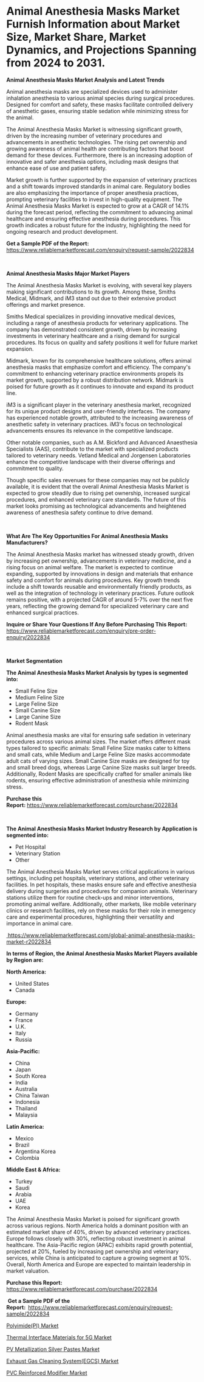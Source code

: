 <p><h1>Animal Anesthesia Masks Market Furnish Information about Market Size, Market Share, Market Dynamics, and Projections Spanning from 2024 to 2031.</h1></p><p><strong>Animal Anesthesia Masks Market Analysis and Latest Trends</strong></p>
<p><p>Animal anesthesia masks are specialized devices used to administer inhalation anesthesia to various animal species during surgical procedures. Designed for comfort and safety, these masks facilitate controlled delivery of anesthetic gases, ensuring stable sedation while minimizing stress for the animal. </p><p>The Animal Anesthesia Masks Market is witnessing significant growth, driven by the increasing number of veterinary procedures and advancements in anesthetic technologies. The rising pet ownership and growing awareness of animal health are contributing factors that boost demand for these devices. Furthermore, there is an increasing adoption of innovative and safer anesthesia options, including mask designs that enhance ease of use and patient safety.</p><p>Market growth is further supported by the expansion of veterinary practices and a shift towards improved standards in animal care. Regulatory bodies are also emphasizing the importance of proper anesthesia practices, prompting veterinary facilities to invest in high-quality equipment. The Animal Anesthesia Masks Market is expected to grow at a CAGR of 14.1% during the forecast period, reflecting the commitment to advancing animal healthcare and ensuring effective anesthesia during procedures. This growth indicates a robust future for the industry, highlighting the need for ongoing research and product development.</p></p>
<p><strong>Get a Sample PDF of the Report:&nbsp;</strong> <a href="https://www.reliablemarketforecast.com/enquiry/request-sample/2022834?utm_campaign=1568&utm_medium=2&utm_source=Github&utm_content=ia&utm_term=28102024&utm_id=animal-anesthesia-masks">https://www.reliablemarketforecast.com/enquiry/request-sample/2022834</a></p>
<p>&nbsp;</p>
<p><strong>Animal Anesthesia Masks Major Market Players</strong></p>
<p><p>The Animal Anesthesia Masks Market is evolving, with several key players making significant contributions to its growth. Among these, Smiths Medical, Midmark, and iM3 stand out due to their extensive product offerings and market presence. </p><p>Smiths Medical specializes in providing innovative medical devices, including a range of anesthesia products for veterinary applications. The company has demonstrated consistent growth, driven by increasing investments in veterinary healthcare and a rising demand for surgical procedures. Its focus on quality and safety positions it well for future market expansion.</p><p>Midmark, known for its comprehensive healthcare solutions, offers animal anesthesia masks that emphasize comfort and efficiency. The company's commitment to enhancing veterinary practice environments propels its market growth, supported by a robust distribution network. Midmark is poised for future growth as it continues to innovate and expand its product line.</p><p>iM3 is a significant player in the veterinary anesthesia market, recognized for its unique product designs and user-friendly interfaces. The company has experienced notable growth, attributed to the increasing awareness of anesthetic safety in veterinary practices. iM3's focus on technological advancements ensures its relevance in the competitive landscape.</p><p>Other notable companies, such as A.M. Bickford and Advanced Anaesthesia Specialists (AAS), contribute to the market with specialized products tailored to veterinary needs. Vetland Medical and Jorgensen Laboratories enhance the competitive landscape with their diverse offerings and commitment to quality.</p><p>Though specific sales revenues for these companies may not be publicly available, it is evident that the overall Animal Anesthesia Masks Market is expected to grow steadily due to rising pet ownership, increased surgical procedures, and enhanced veterinary care standards. The future of this market looks promising as technological advancements and heightened awareness of anesthesia safety continue to drive demand.</p></p>
<p>&nbsp;</p>
<p><strong>What Are The Key Opportunities For Animal Anesthesia Masks Manufacturers?</strong></p>
<p><p>The Animal Anesthesia Masks market has witnessed steady growth, driven by increasing pet ownership, advancements in veterinary medicine, and a rising focus on animal welfare. The market is expected to continue expanding, supported by innovations in design and materials that enhance safety and comfort for animals during procedures. Key growth trends include a shift towards reusable and environmentally friendly products, as well as the integration of technology in veterinary practices. Future outlook remains positive, with a projected CAGR of around 5-7% over the next five years, reflecting the growing demand for specialized veterinary care and enhanced surgical practices.</p></p>
<p><strong>Inquire or Share Your Questions If Any Before Purchasing This Report:</strong> <a href="https://www.reliablemarketforecast.com/enquiry/pre-order-enquiry/2022834?utm_campaign=1568&utm_medium=2&utm_source=Github&utm_content=ia&utm_term=28102024&utm_id=animal-anesthesia-masks">https://www.reliablemarketforecast.com/enquiry/pre-order-enquiry/2022834</a></p>
<p>&nbsp;</p>
<p><strong>Market Segmentation</strong></p>
<p><strong>The Animal Anesthesia Masks Market Analysis by types is segmented into:</strong></p>
<p><ul><li>Small Feline Size</li><li>Medium Feline Size</li><li>Large Feline Size</li><li>Small Canine Size</li><li>Large Canine Size</li><li>Rodent Mask</li></ul></p>
<p><p>Animal anesthesia masks are vital for ensuring safe sedation in veterinary procedures across various animal sizes. The market offers different mask types tailored to specific animals: Small Feline Size masks cater to kittens and small cats, while Medium and Large Feline Size masks accommodate adult cats of varying sizes. Small Canine Size masks are designed for toy and small breed dogs, whereas Large Canine Size masks suit larger breeds. Additionally, Rodent Masks are specifically crafted for smaller animals like rodents, ensuring effective administration of anesthesia while minimizing stress.</p></p>
<p><strong>Purchase this Report:&nbsp;</strong><a href="https://www.reliablemarketforecast.com/purchase/2022834?utm_campaign=1568&utm_medium=2&utm_source=Github&utm_content=ia&utm_term=28102024&utm_id=animal-anesthesia-masks">https://www.reliablemarketforecast.com/purchase/2022834</a></p>
<p>&nbsp;</p>
<p><strong>The Animal Anesthesia Masks Market Industry Research by Application is segmented into:</strong></p>
<p><ul><li>Pet Hospital</li><li>Veterinary Station</li><li>Other</li></ul></p>
<p><p>The Animal Anesthesia Masks Market serves critical applications in various settings, including pet hospitals, veterinary stations, and other veterinary facilities. In pet hospitals, these masks ensure safe and effective anesthesia delivery during surgeries and procedures for companion animals. Veterinary stations utilize them for routine check-ups and minor interventions, promoting animal welfare. Additionally, other markets, like mobile veterinary clinics or research facilities, rely on these masks for their role in emergency care and experimental procedures, highlighting their versatility and importance in animal care.</p></p>
<p><a href="https://www.reliablemarketforecast.com/global-animal-anesthesia-masks-market-r2022834?utm_campaign=1568&utm_medium=2&utm_source=Github&utm_content=ia&utm_term=28102024&utm_id=animal-anesthesia-masks">&nbsp;https://www.reliablemarketforecast.com/global-animal-anesthesia-masks-market-r2022834</a></p>
<p><strong>In terms of Region, the Animal Anesthesia Masks Market Players available by Region are:</strong></p>
<p>
    <p> <strong> North America: </strong>
        <ul>
            <li>United States</li>
            <li>Canada</li>
        </ul>
        </p> 
    <p> <strong> Europe: </strong>
        <ul>
            <li>Germany</li>
            <li>France</li>
            <li>U.K.</li>
            <li>Italy</li>
            <li>Russia</li>
        </ul>
        </p> 
    <p> <strong> Asia-Pacific: </strong>
        <ul>
            <li>China</li>
            <li>Japan</li>
            <li>South Korea</li>
            <li>India</li>
            <li>Australia</li>
            <li>China Taiwan</li>
            <li>Indonesia</li>
            <li>Thailand</li>
            <li>Malaysia</li>
        </ul>
        </p> 
    <p> <strong> Latin America: </strong>
        <ul>
            <li>Mexico</li>
            <li>Brazil</li>
            <li>Argentina Korea</li>
            <li>Colombia</li>
        </ul>
        </p> 
    <p> <strong> Middle East & Africa: </strong>
        <ul>
            <li>Turkey</li>
            <li>Saudi</li>
            <li>Arabia</li>
            <li>UAE</li>
            <li>Korea</li>
        </ul>
    </p>
    </p>
<p><p>The Animal Anesthesia Masks Market is poised for significant growth across various regions. North America holds a dominant position with an estimated market share of 40%, driven by advanced veterinary practices. Europe follows closely with 30%, reflecting robust investment in animal healthcare. The Asia-Pacific region (APAC) exhibits rapid growth potential, projected at 20%, fueled by increasing pet ownership and veterinary services, while China is anticipated to capture a growing segment at 10%. Overall, North America and Europe are expected to maintain leadership in market valuation.</p></p>
<p><strong>Purchase this Report: </strong><a href="https://www.reliablemarketforecast.com/purchase/2022834?utm_campaign=1568&utm_medium=2&utm_source=Github&utm_content=ia&utm_term=28102024&utm_id=animal-anesthesia-masks">https://www.reliablemarketforecast.com/purchase/2022834</a></p>
<p>&nbsp;<strong>Get a Sample PDF of the Report:&nbsp;&nbsp;</strong><a href="https://www.reliablemarketforecast.com/enquiry/request-sample/2022834?utm_campaign=1568&utm_medium=2&utm_source=Github&utm_content=ia&utm_term=28102024&utm_id=animal-anesthesia-masks">https://www.reliablemarketforecast.com/enquiry/request-sample/2022834</a></p>
<p><strong></strong></p>
<p><p><a href="https://www.linkedin.com/pulse/polyimidepi-revenue-growth-report-2024-2031-blazew-hfb9c?utm_campaign=1568&utm_medium=2&utm_source=Github&utm_content=ia&utm_term=28102024&utm_id=animal-anesthesia-masks">Polyimide(PI) Market</a></p><p><a href="https://www.linkedin.com/pulse/future-innovation-global-thermal-interface-materials-5g-market-khhff?trk=public_post_embed_feed-article-content&utm_campaign=1568&utm_medium=2&utm_source=Github&utm_content=ia&utm_term=28102024&utm_id=animal-anesthesia-masks">Thermal Interface Materials for 5G Market</a></p><p><a href="https://www.linkedin.com/pulse/pv-metallization-silver-pastes-market-maturity-analysis-regional-l3d0f?trk=public_post_embed_feed-article-content&utm_campaign=1568&utm_medium=2&utm_source=Github&utm_content=ia&utm_term=28102024&utm_id=animal-anesthesia-masks">PV Metallization Silver Pastes Market</a></p><p><a href="https://www.linkedin.com/pulse/emerging-technologies-reshaping-exhaust-gas-cleaning-systemegcs-hnrwc?utm_campaign=1568&utm_medium=2&utm_source=Github&utm_content=ia&utm_term=28102024&utm_id=animal-anesthesia-masks">Exhaust Gas Cleaning System(EGCS) Market</a></p><p><a href="https://www.linkedin.com/pulse/pvc-reinforced-modifier-market-global-regional-analysis-focus-cc0cf?trk=public_post_embed_feed-article-content&utm_campaign=1568&utm_medium=2&utm_source=Github&utm_content=ia&utm_term=28102024&utm_id=animal-anesthesia-masks">PVC Reinforced Modifier Market</a></p></p>